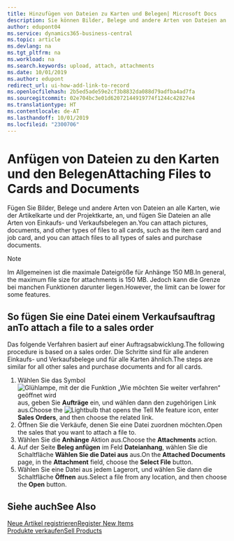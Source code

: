 ```yaml
---
title: Hinzufügen von Dateien zu Karten und Belegen| Microsoft Docs
description: Sie können Bilder, Belege und andere Arten von Dateien an alle Karten und alle Arten von Verkaufs- und Einkaufsbelegen anfügen.
author: edupont04
ms.service: dynamics365-business-central
ms.topic: article
ms.devlang: na
ms.tgt_pltfrm: na
ms.workload: na
ms.search.keywords: upload, attach, attachments
ms.date: 10/01/2019
ms.author: edupont
redirect_url: ui-how-add-link-to-record
ms.openlocfilehash: 2b5ed5ade59e2cf3b8832da088d79adfba4ad7fa
ms.sourcegitcommit: 02e704bc3e01d62072144919774f1244c42827e4
ms.translationtype: HT
ms.contentlocale: de-AT
ms.lasthandoff: 10/01/2019
ms.locfileid: "2300706"
---
```

# <a name="attaching-files-to-cards-and-documents"></a><span data-ttu-id="7e1b7-103">Anfügen von Dateien zu den Karten und den Belegen</span><span class="sxs-lookup"><span data-stu-id="7e1b7-103">Attaching Files to Cards and Documents</span></span>
<span data-ttu-id="7e1b7-104">Fügen Sie Bilder, Belege und andere Arten von Dateien an alle Karten, wie der Artikelkarte und der Projektkarte, an, und fügen Sie Dateien an alle Arten von Einkaufs- und Verkaufsbelegen an.</span><span class="sxs-lookup"><span data-stu-id="7e1b7-104">You can attach pictures, documents, and other types of files to all cards, such as the item card and job card, and you can attach files to all types of sales and purchase documents.</span></span>

> [!Note]
> <span data-ttu-id="7e1b7-105">Im Allgemeinen ist die maximale Dateigröße für Anhänge 150 MB.</span><span class="sxs-lookup"><span data-stu-id="7e1b7-105">In general, the maximum file size for attachments is 150 MB.</span></span> <span data-ttu-id="7e1b7-106">Jedoch kann die Grenze bei manchen Funktionen darunter liegen.</span><span class="sxs-lookup"><span data-stu-id="7e1b7-106">However, the limit can be lower for some features.</span></span>

## <a name="to-attach-a-file-to-a-sales-order"></a><span data-ttu-id="7e1b7-107">So fügen Sie eine Datei einem Verkaufsauftrag an</span><span class="sxs-lookup"><span data-stu-id="7e1b7-107">To attach a file to a sales order</span></span>
<span data-ttu-id="7e1b7-108">Das folgende Verfahren basiert auf einer Auftragsabwicklung.</span><span class="sxs-lookup"><span data-stu-id="7e1b7-108">The following procedure is based on a sales order.</span></span> <span data-ttu-id="7e1b7-109">Die Schritte sind für alle anderen Einkaufs- und Verkaufsbelege und für alle Karten ähnlich.</span><span class="sxs-lookup"><span data-stu-id="7e1b7-109">The steps are similar for all other sales and purchase documents and for all cards.</span></span>

1. <span data-ttu-id="7e1b7-110">Wählen Sie das Symbol ![Glühlampe, mit der die Funktion „Wie möchten Sie weiter verfahren“ geöffnet wird](media/ui-search/search_small.png "Wie möchten Sie weiter verfahren?") aus, geben Sie **Aufträge** ein, und wählen dann den zugehörigen Link aus.</span><span class="sxs-lookup"><span data-stu-id="7e1b7-110">Choose the ![Lightbulb that opens the Tell Me feature](media/ui-search/search_small.png "Tell me what you want to do") icon, enter **Sales Orders**, and then choose the related link.</span></span>
2. <span data-ttu-id="7e1b7-111">Öffnen Sie die Verkäufe, denen Sie eine Datei zuordnen möchten.</span><span class="sxs-lookup"><span data-stu-id="7e1b7-111">Open the sales that you want to attach a file to.</span></span>
3. <span data-ttu-id="7e1b7-112">Wählen Sie die **Anhänge** Aktion aus.</span><span class="sxs-lookup"><span data-stu-id="7e1b7-112">Choose the **Attachments** action.</span></span>
4. <span data-ttu-id="7e1b7-113">Auf der Seite **Beleg anfügen** im Feld **Dateianhang**, wählen Sie die Schaltfläche **Wählen Sie die Datei aus** aus.</span><span class="sxs-lookup"><span data-stu-id="7e1b7-113">On the **Attached Documents** page, in the **Attachment** field, choose the **Select File** button.</span></span>
5. <span data-ttu-id="7e1b7-114">Wählen Sie eine Datei aus jedem Lagerort, und wählen Sie dann die Schaltfläche **Öffnen** aus.</span><span class="sxs-lookup"><span data-stu-id="7e1b7-114">Select a file from any location, and then choose the **Open** button.</span></span>

## <a name="see-also"></a><span data-ttu-id="7e1b7-115">Siehe auch</span><span class="sxs-lookup"><span data-stu-id="7e1b7-115">See Also</span></span>
[<span data-ttu-id="7e1b7-116">Neue Artikel registrieren</span><span class="sxs-lookup"><span data-stu-id="7e1b7-116">Register New Items</span></span>](inventory-how-register-new-items.md)  
[<span data-ttu-id="7e1b7-117">Produkte verkaufen</span><span class="sxs-lookup"><span data-stu-id="7e1b7-117">Sell Products</span></span>](sales-how-sell-products.md)
